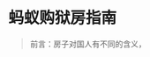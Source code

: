 # 蚂蚁购狱房指南

> 前言：房子对国人有不同的含义，

<!--stackedit_data:
eyJoaXN0b3J5IjpbMjAzNTU0MjIwMywyMTM1MDI1MDYzLDE4NT
U1NTIwNjBdfQ==
-->
